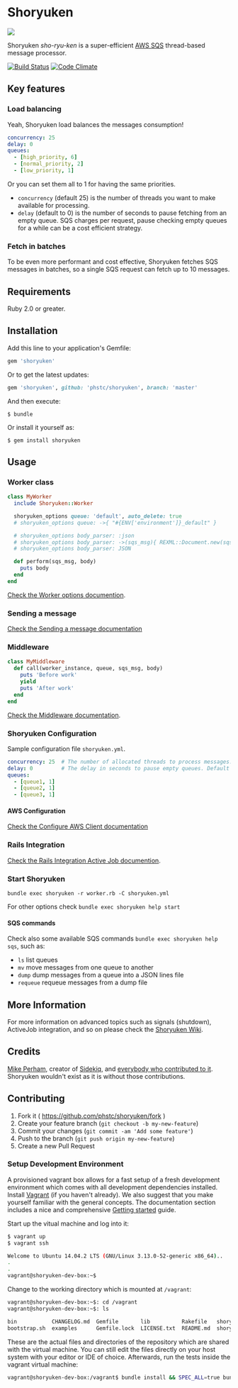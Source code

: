 # Shoryuken

![](shoryuken.jpg)

Shoryuken _sho-ryu-ken_ is a super-efficient [AWS SQS](https://aws.amazon.com/sqs/) thread-based message processor.

[![Build Status](https://travis-ci.org/phstc/shoryuken.svg)](https://travis-ci.org/phstc/shoryuken)
[![Code Climate](https://codeclimate.com/github/phstc/shoryuken/badges/gpa.svg)](https://codeclimate.com/github/phstc/shoryuken)

## Key features

### Load balancing

Yeah, Shoryuken load balances the messages consumption!

```yaml
concurrency: 25
delay: 0
queues:
  - [high_priority, 6]
  - [normal_priority, 2]
  - [low_priority, 1]
```

Or you can set them all to 1 for having the same priorities.

- `concurrency` (default 25) is the number of threads you want to make available for processing. 
- `delay` (default to 0) is the number of seconds to pause fetching from an empty queue. SQS charges per request, pause checking empty queues for a while can be a cost efficient strategy.

### Fetch in batches

To be even more performant and cost effective, Shoryuken fetches SQS messages in batches, so a single SQS request can fetch up to 10 messages.

## Requirements

Ruby 2.0 or greater.

## Installation

Add this line to your application's Gemfile:

```ruby
gem 'shoryuken'
```

Or to get the latest updates:

```ruby
gem 'shoryuken', github: 'phstc/shoryuken', branch: 'master'
```

And then execute:

    $ bundle

Or install it yourself as:

    $ gem install shoryuken

## Usage

### Worker class

```ruby
class MyWorker
  include Shoryuken::Worker

  shoryuken_options queue: 'default', auto_delete: true
  # shoryuken_options queue: ->{ "#{ENV['environment']}_default" }

  # shoryuken_options body_parser: :json
  # shoryuken_options body_parser: ->(sqs_msg){ REXML::Document.new(sqs_msg.body) }
  # shoryuken_options body_parser: JSON

  def perform(sqs_msg, body)
    puts body
  end
end
```

[Check the Worker options documention](https://github.com/phstc/shoryuken/wiki/Worker-options).

### Sending a message

[Check the Sending a message documentation](https://github.com/phstc/shoryuken/wiki/Sending-a-message)

### Middleware

```ruby
class MyMiddleware
  def call(worker_instance, queue, sqs_msg, body)
    puts 'Before work'
    yield
    puts 'After work'
  end
end
```

[Check the Middleware documentation](https://github.com/phstc/shoryuken/wiki/Middleware).

### Shoryuken Configuration

Sample configuration file `shoryuken.yml`.

```yaml
concurrency: 25  # The number of allocated threads to process messages. Default 25
delay: 0         # The delay in seconds to pause empty queues. Default 0
queues:
  - [queue1, 1]
  - [queue2, 1]
  - [queue3, 1]
```

#### AWS Configuration

[Check the Configure AWS Client documentation](https://github.com/phstc/shoryuken/wiki/Configure-the-AWS-Client)

### Rails Integration

[Check the Rails Integration Active Job documention](https://github.com/phstc/shoryuken/wiki/Rails-Integration-Active-Job).

### Start Shoryuken

```shell
bundle exec shoryuken -r worker.rb -C shoryuken.yml
```

For other options check `bundle exec shoryuken help start`

#### SQS commands

Check also some available SQS commands `bundle exec shoryuken help sqs`, such as:

- `ls` list queues
- `mv` move messages from one queue to another
- `dump` dump messages from a queue into a JSON lines file
- `requeue` requeue messages from a dump file

## More Information

For more information on advanced topics such as signals (shutdown), ActiveJob integration, and so on please check the [Shoryuken Wiki](https://github.com/phstc/shoryuken/wiki).

## Credits

[Mike Perham](https://github.com/mperham), creator of [Sidekiq](https://github.com/mperham/sidekiq), and [everybody who contributed to it](https://github.com/mperham/sidekiq/graphs/contributors). Shoryuken wouldn't exist as it is without those contributions.

## Contributing

1. Fork it ( https://github.com/phstc/shoryuken/fork )
2. Create your feature branch (`git checkout -b my-new-feature`)
3. Commit your changes (`git commit -am 'Add some feature'`)
4. Push to the branch (`git push origin my-new-feature`)
5. Create a new Pull Request

### Setup Development Environment

A provisioned vagrant box allows for a fast setup of a fresh development environment
which comes with all development dependencies installed.
Install [Vagrant](https://www.vagrantup.com/) (if you haven't already). We also
suggest that you make yourself familiar with the general concepts. The documentation section includes
a nice and comprehensive [Getting started](https://docs.vagrantup.com/v2/getting-started/) guide.

Start up the vitual machine and log into it:
```bash
$ vagrant up
$ vagrant ssh

Welcome to Ubuntu 14.04.2 LTS (GNU/Linux 3.13.0-52-generic x86_64)..
.
.
vagrant@shoryuken-dev-box:~$
```
Change to the working directory which is mounted at `/vagrant`:
```bash
vagrant@shoryuken-dev-box:~$: cd /vagrant
vagrant@shoryuken-dev-box:~$: ls

bin           CHANGELOG.md  Gemfile       lib          Rakefile   shoryuken.gemspec  spec
bootstrap.sh  examples      Gemfile.lock  LICENSE.txt  README.md  shoryuken.jpg      Vagrantfile
```

These are the actual files and directories of the repository which are shared
with the virtual machine. You can still edit the files directly on your host system
with your editor or IDE of choice. Afterwards, run the tests
inside the vagrant virtual machine:
```bash
vagrant@shoryuken-dev-box:/vagrant$ bundle install && SPEC_ALL=true bundle exec rspec spec
```
